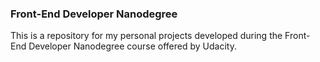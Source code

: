 ### Front-End Developer Nanodegree

This is a repository for my personal projects developed during the Front-End Developer Nanodegree course offered by Udacity.

